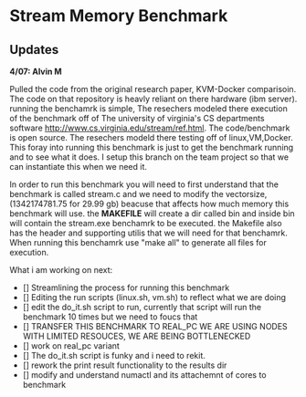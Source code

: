 # ****Stream Memory Benchmark****

## **Updates**

**4/07: Alvin M** 

Pulled the code from the original research paper, KVM-Docker comparisoin. The code on that repository is heavly reliant on there hardware (ibm server). running the benchamrk is 
simple, The resechers modeled there execution of the benchmark off of The university of virginia's CS departments software http://www.cs.virginia.edu/stream/ref.html. The 
code/benchmark is open source. The resechers modeld there testing off of linux,VM,Docker. This foray into running this benchmark is just to get the benchmark running and to 
see what it does. I setup this branch on the team project so that we can instantiate this when we need it. 

In order to run this benchmark you will need to first understand that the benchmark is called stream.c and we need to modify the vectorsize, (1342174781.75 for 29.99 gb) beacuse that affects how much memory this benchmark will use. the **MAKEFILE** will create a dir called bin and inside bin will contain the stream.exe benchamrk to be executed.
the Makefile also has the header and supporting utilis that we will need for that benchamrk. When running this benchamrk use "make all" to generate all files for execution.


What i am working on next:
- [] Streamlining the process for running this benchmark
- [] Editing the run scripts (linux.sh, vm.sh) to reflect what we are doing
- [] edit the do_it.sh script to run, currently that script will run the benchmark 10 times but we need to foucs that
- [] TRANSFER THIS BENCHMARK TO REAL_PC WE ARE USING NODES WITH LIMITED RESOUCES, WE ARE BEING BOTTLENECKED 
- [] work on real_pc variant 
- [] The do_it.sh script is funky and i need to rekit. 
- [] rework the print result functionality to the results dir 
- [] modify and understand numactl and its attachemnt of cores to benchmark 


